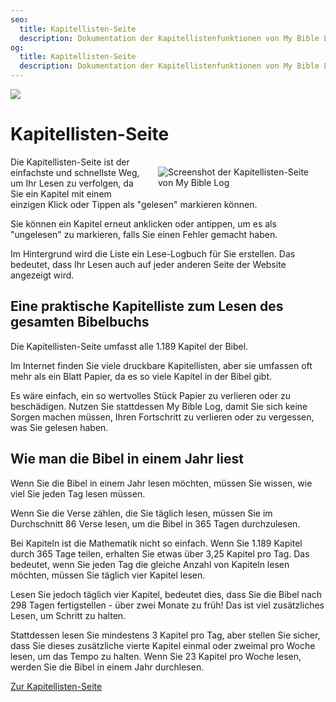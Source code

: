 ```yaml
---
seo:
  title: Kapitellisten-Seite
  description: Dokumentation der Kapitellistenfunktionen von My Bible Log
og:
  title: Kapitellisten-Seite
  description: Dokumentation der Kapitellistenfunktionen von My Bible Log
---
```


![](/share.jpg)

# Kapitellisten-Seite

<div style="width: 50%; float: right; margin: 1rem">
  <img alt="Screenshot der Kapitellisten-Seite von My Bible Log" src="/screenshots/sc12-checklist.jpg" />
</div>

Die Kapitellisten-Seite ist der einfachste und schnellste Weg, um Ihr Lesen zu verfolgen, da Sie ein Kapitel mit einem einzigen Klick oder Tippen als "gelesen" markieren können.

Sie können ein Kapitel erneut anklicken oder antippen, um es als "ungelesen" zu markieren, falls Sie einen Fehler gemacht haben.

Im Hintergrund wird die Liste ein Lese-Logbuch für Sie erstellen. Das bedeutet, dass Ihr Lesen auch auf jeder anderen Seite der Website angezeigt wird.

## Eine praktische Kapitelliste zum Lesen des gesamten Bibelbuchs

Die Kapitellisten-Seite umfasst alle 1.189 Kapitel der Bibel.

Im Internet finden Sie viele druckbare Kapitellisten, aber sie umfassen oft mehr als ein Blatt Papier, da es so viele Kapitel in der Bibel gibt.

Es wäre einfach, ein so wertvolles Stück Papier zu verlieren oder zu beschädigen. Nutzen Sie stattdessen My Bible Log, damit Sie sich keine Sorgen machen müssen, Ihren Fortschritt zu verlieren oder zu vergessen, was Sie gelesen haben.

## Wie man die Bibel in einem Jahr liest

Wenn Sie die Bibel in einem Jahr lesen möchten, müssen Sie wissen, wie viel Sie jeden Tag lesen müssen.

Wenn Sie die Verse zählen, die Sie täglich lesen, müssen Sie im Durchschnitt 86 Verse lesen, um die Bibel in 365 Tagen durchzulesen.

Bei Kapiteln ist die Mathematik nicht so einfach. Wenn Sie 1.189 Kapitel durch 365 Tage teilen, erhalten Sie etwas über 3,25 Kapitel pro Tag. Das bedeutet, wenn Sie jeden Tag die gleiche Anzahl von Kapiteln lesen möchten, müssen Sie täglich vier Kapitel lesen.

Lesen Sie jedoch täglich vier Kapitel, bedeutet dies, dass Sie die Bibel nach 298 Tagen fertigstellen - über zwei Monate zu früh! Das ist viel zusätzliches Lesen, um Schritt zu halten.

Stattdessen lesen Sie mindestens 3 Kapitel pro Tag, aber stellen Sie sicher, dass Sie dieses zusätzliche vierte Kapitel einmal oder zweimal pro Woche lesen, um das Tempo zu halten. Wenn Sie 23 Kapitel pro Woche lesen, werden Sie die Bibel in einem Jahr durchlesen.

<div class="buttons">
  <a class="button is-light" href="/checklist">Zur Kapitellisten-Seite</a>
</div>